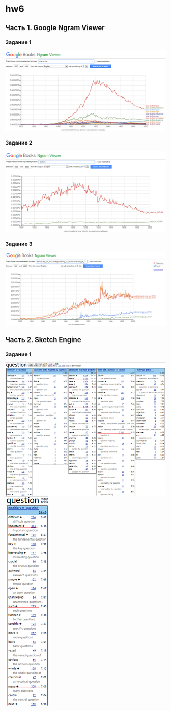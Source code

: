 # hw6
## Часть 1. Google Ngram Viewer
### Задание 1
![](https://github.com/nastyaprokhorova/hw6/blob/master/граф1.png)

### Задание 2
![](https://github.com/nastyaprokhorova/hw6/blob/master/граф2.png)

### Задание 3
![](https://github.com/nastyaprokhorova/hw6/blob/master/граф3.png)

## Часть 2. Sketch Engine
### Задание 1
![](https://github.com/nastyaprokhorova/hw6/blob/master/Question.png)
![](https://github.com/nastyaprokhorova/hw6/blob/master/Question1.png)
